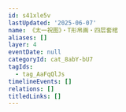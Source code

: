 ```yaml
---
id: s41xle5v
lastUpdated: '2025-06-07'
name: 《太一祝图》・T形帛画・四层套棺
aliases: []
layer: 4
eventDate: null
categoryId: cat_8abY-bU7
tagIds:
  - tag_AaFqQlJs
timelineEvents: []
relations: []
titledLinks: []
---
```


